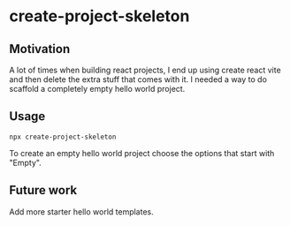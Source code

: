 # create-project-skeleton

## Motivation

A lot of times when building react projects, I end up using create react vite and then delete the extra stuff that comes with it. I needed a way to do scaffold a completely empty hello world project.

## Usage

`npx create-project-skeleton`

To create an empty hello world project choose the options that start with "Empty".

## Future work

Add more starter hello world templates.
